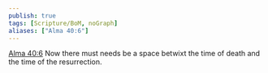 ```yaml
---
publish: true
tags: [Scripture/BoM, noGraph]
aliases: ["Alma 40:6"]
---
```

[Alma 40:6](https://churchofjesuschrist.org/study/scriptures/bofm/alma/40?lang=eng&id=p6#p6) Now there must needs be a space betwixt the time of death and the time of the resurrection.
